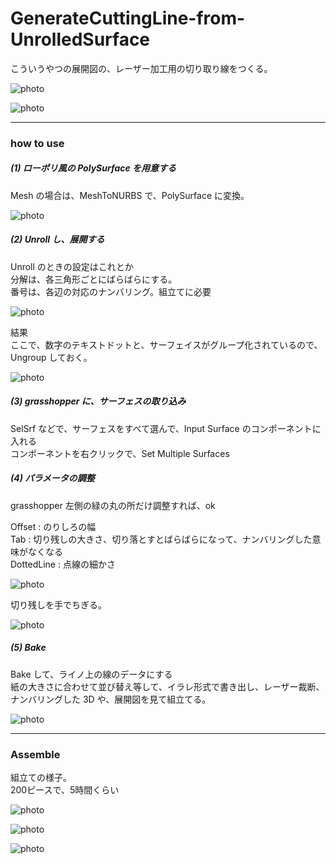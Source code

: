 # GenerateCuttingLine-from-UnrolledSurface  

こういうやつの展開図の、レーザー加工用の切り取り線をつくる。  

![photo](photo/Assemble-04.jpg)  

![photo](photo/Script.png)  



---  


###  how to use  

##### (1) ローポリ風の PolySurface を用意する  

Mesh の場合は、MeshToNURBS で、PolySurface に変換。  

![photo](photo/Mesh.jpg)  



##### (2) Unroll し、展開する  

Unroll のときの設定はこれとか  
分解は、各三角形ごとにばらばらにする。  
番号は、各辺の対応のナンバリング。組立てに必要  

![photo](photo/Unroll-01.jpg)  

結果  
ここで、数字のテキストドットと、サーフェイスがグループ化されているので、Ungroup しておく。  

![photo](photo/Unroll-02.jpg)  



##### (3) grasshopper に、サーフェスの取り込み  

SelSrf などで、サーフェスをすべて選んで、Input Surface のコンポーネントに入れる  
コンポーネントを右クリックで、Set Multiple Surfaces  



##### (4) パラメータの調整  

grasshopper 左側の緑の丸の所だけ調整すれば、ok  

Offset : のりしろの幅  
Tab : 切り残しの大きさ、切り落とすとばらばらになって、ナンバリングした意味がなくなる  
DottedLine : 点線の細かさ  

![photo](photo/Parameter.jpg)  

切り残しを手でちぎる。  

![photo](photo/Assemble-01.jpg)  



##### (5) Bake

Bake して、ライノ上の線のデータにする  
紙の大きさに合わせて並び替え等して、イラレ形式で書き出し、レーザー裁断、ナンバリングした 3D や、展開図を見て組立てる。

![photo](photo/CuttingLine.jpg)  


---  


### Assemble  

組立ての様子。  
200ピースで、5時間くらい  

![photo](photo/Assemble-02.jpg)  

![photo](photo/Assemble-03.jpg)  

![photo](photo/Assemble-04.jpg)  
